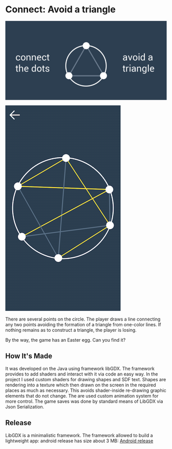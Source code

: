 # Connect: Avoid a triangle
![alt text](./images/image.png "Promo")

![alt text](./images/scr.png "Game screenshot")

There are several points on the circle. The player draws a line connecting any two points avoiding the formation of a triangle from one-color lines. If nothing remains as to construct a triangle, the player is losing.

By the way, the game has an Easter egg. Can you find it?

## How It's Made

It was developed on the Java using framework libGDX. The framework provides to add shaders and interact with it via code an easy way. In the project I used custom shaders for drawing shapes and SDF text. Shapes are rendering into a texture which then drawn on the screen in the required places as much as necessary. This avoids shader-inside re-drawing graphic elements that do not change. The are used custom animation system for more control. The game saves was done by standard means of LibGDX via Json Serialization.

## Release
LibGDX is a minimalistic framework. The framework allowed to build a lightweight app: android release has size about 3 MB:
[Android release](./android/android-release.apk)
